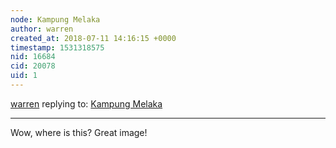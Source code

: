 ```yaml
---
node: Kampung Melaka
author: warren
created_at: 2018-07-11 14:16:15 +0000
timestamp: 1531318575
nid: 16684
cid: 20078
uid: 1
---
```




[warren](../profile/warren) replying to: [Kampung Melaka](../notes/pojij_85/07-11-2018/kampung-melaka)

----
Wow, where is this? Great image!
